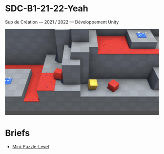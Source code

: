 # SDC-B1-21-22-Yeah

Sup de Création — 2021 / 2022 — Développement Unity

<a href="https://www.youtube.com/embed/PbLT2F4nPbU">
<img src="Docs/Images/MiniPuzzleLevel-1-Ingame.jpg">
</a>

# Briefs

- [Mini-Puzzle-Level](./Docs/Mini-Puzzle-Level.md)
